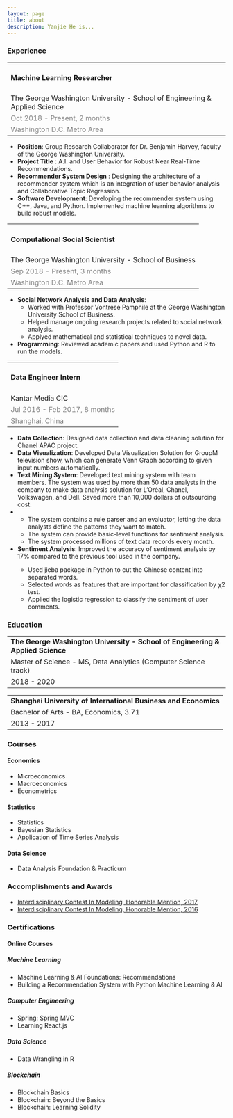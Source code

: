 ```yaml
---
layout: page
title: about
description: Yanjie He is...
---
```


<h3> Experience </h3>

<table>
<tr> <td> <h4> <b> Machine Learning Researcher </b> </h4> </td> </tr>
<tr> <td> The George Washington University - School of Engineering & Applied Science </td> </tr>
<tr> <td> <font color="gray"> Oct 2018 - Present, 2 months </font> </td> </tr>
<tr> <td> <font color="gray"> Washington D.C. Metro Area </font> </td> </tr>
</table>

<ul>
<li> <b>Position</b>: Group Research Collaborator for Dr. Benjamin Harvey, faculty of the George Washington University. </li>
<li> <b>Project Title</b> : A.I. and User Behavior for Robust Near Real-Time Recommendations. </li>
<li> <b>Recommender System Design</b> : Designing the architecture of a recommender system which is an integration of user behavior analysis and Collaborative Topic Regression. </li>
<li> <b>Software Development</b>: Developing the recommender system using C++, Java, and Python. Implemented machine learning algorithms to build robust models. </li>
</ul>

<table>
<tr> <td> <h4> <b> Computational Social Scientist </b> </h4> </td> </tr>
<tr> <td> The George Washington University - School of Business </td> </tr>
<tr> <td> <font color="gray"> Sep 2018 - Present, 3 months </font> </td> </tr>
<tr> <td> <font color="gray"> Washington D.C. Metro Area </font> </td> </tr>
</table>

<ul>
<li> <b>Social Network Analysis and Data Analysis</b>:
    <ul>
    <li> Worked with Professor Vontrese Pamphile at the George Washington University School of Business. </li>
    <li> Helped manage ongoing research projects related to social network analysis. </li>
    <li> Applyed mathematical and statistical techniques to novel data. </li>
    </ul>
</li>
<li> <b>Programming</b>: Reviewed academic papers and used Python and R to run the models. </li>
</ul>

<table>
<tr> <td> <h4> <b> Data Engineer Intern </b> </h4> </td> </tr>
<tr> <td> Kantar Media CIC </td> </tr>
<tr> <td> <font color="gray"> Jul 2016 - Feb 2017, 8 months </font> </td> </tr>
<tr> <td> <font color="gray"> Shanghai, China </font> </td> </tr>
</table>

<ul>
    <li> <b>Data Collection</b>: Designed data collection and data cleaning solution for Chanel APAC project. </li>
    <li> <b>Data Visualization</b>: Developed Data Visualization Solution for GroupM television show, which can generate Venn Graph according to given input numbers automatically. </li>
    <li> <b>Text Mining System</b>: Developed text mining system with team members. The system was used by more than 50 data analysts in the company to make data analysis solution for L’Oréal, Chanel, Volkswagen, and Dell. Saved more than 10,000 dollars of outsourcing cost. </li>
<li><ul>
    <li> The system contains a rule parser and an evaluator, letting the data analysts define the patterns they want to match. </li>
    <li> The system can provide basic-level functions for sentiment analysis. </li>
    <li> The system processed millions of text data records every month. </li>
</ul></li>
<li> <b>Sentiment Analysis</b>: Improved the accuracy of sentiment analysis by 17% compared to the previous tool used in the company. </li>
<ul>
    <li> Used jieba package in Python to cut the Chinese content into separated words.</li>
    <li> Selected words as features that are important for classification by χ2 test.</li>
    <li> Applied the logistic regression to classify the sentiment of user comments.</li>
</ul>
</ul>

<h3> Education </h3>
<table>
<tr> <td> <b> The George Washington University - School of Engineering & Applied Science </b> </td> </tr>
<tr> <td> Master of Science - MS, Data Analytics (Computer Science track) </td> </tr>
<tr> <td> 2018 - 2020 </td> </tr>
</table>

<table>
<tr> <td> <b> Shanghai University of International Business and Economics </b> </td> </tr>
<tr> <td> Bachelor of Arts - BA, Economics, 3.71 </td> </tr>
<tr> <td> 2013 - 2017 </td> </tr>
</table>

<h3> Courses </h3>

<h4> Economics </h4>
<ul>
    <li> Microeconomics </li>
    <li> Macroeconomics </li>
    <li> Econometrics </li>
</ul>

<h4> Statistics </h4>
<ul>
    <li> Statistics </li>
    <li> Bayesian Statistics </li>
    <li> Application of Time Series Analysis </li>
</ul>

<h4> Data Science </h4>
<ul>
    <li> Data Analysis Foundation & Practicum </li>
</ul>


<h3> Accomplishments and Awards </h3>

<ul>
<li> <a href="/assets/70969.pdf"> Interdisciplinary Contest In Modeling, Honorable Mention, 2017 </a></li>
<li> <a href="/assets/46500.pdf"> Interdisciplinary Contest In Modeling, Honorable Mention, 2016 </a></li>
</ul>

<h3> Certifications </h3>
<h4> Online Courses </h4>

<h5> Machine Learning </h5>
<ul>
    <li> Machine Learning & AI Foundations: Recommendations </li>
    <li> Building a Recommendation System with Python Machine Learning & AI </li>
</ul>

<h5> Computer Engineering </h5>
<ul>
    <li> Spring: Spring MVC </li>
    <li> Learning React.js </li>
</ul>

<h5> Data Science </h5>
<ul>
    <li> Data Wrangling in R </li>
</ul>

<h5> Blockchain </h5>
<ul>
    <li> Blockchain Basics </li>
    <li> Blockchain: Beyond the Basics </li>
    <li> Blockchain: Learning Solidity </li>
</ul>
